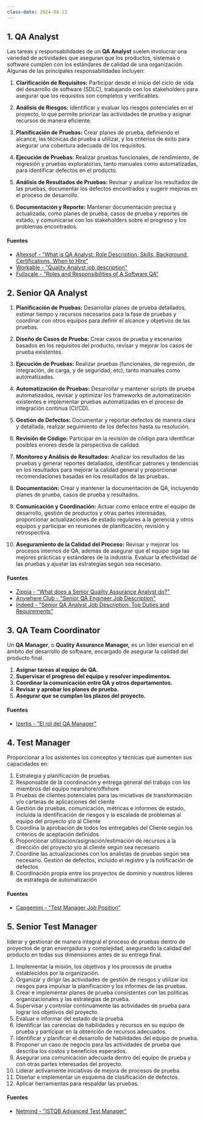 ```yaml
---
class-date: 2024-08-13
---
```



## 1. QA Analyst

Las tareas y responsabilidades de un **QA Analyst** suelen involucrar una variedad de actividades que aseguran que los productos, sistemas o software cumplen con los estándares de calidad de una organización. Algunas de las principales responsabilidades incluyen:

1. **Clarificación de Requisitos:** Participar desde el inicio del ciclo de vida del desarrollo de software (SDLC), trabajando con los stakeholders para asegurar que los requisitos son completos y verificables.

2. **Análisis de Riesgos:** Identificar y evaluar los riesgos potenciales en el proyecto, lo que permite priorizar las actividades de prueba y asignar recursos de manera eficiente.

3. **Planificación de Pruebas:** Crear planes de prueba, definiendo el alcance, las técnicas de prueba a utilizar, y los criterios de éxito para asegurar una cobertura adecuada de los requisitos.

4. **Ejecución de Pruebas:** Realizar pruebas funcionales, de rendimiento, de regresión y pruebas exploratorias, tanto manuales como automatizadas, para identificar defectos en el producto.

5. **Análisis de Resultados de Pruebas:** Revisar y analizar los resultados de las pruebas, documentar los defectos encontrados y sugerir mejoras en el proceso de desarrollo.

6. **Documentación y Reporte:** Mantener documentación precisa y actualizada, como planes de prueba, casos de prueba y reportes de estado, y comunicarse con los stakeholders sobre el progreso y los problemas encontrados.
   
#### Fuentes
- [Altexsof - "What is QA Analyst: Role Description, Skills, Background, Certifications, When to Hire"](https://www.altexsoft.com/blog/qa-analyst/)
- [Workable - "Quality Analyst job description"](https://resources.workable.com/quality-analyst-job-description)
- [Fullscale - "Roles and Responsibilities of A Software QA"](https://fullscale.io/blog/roles-and-responsibilities-of-a-software-qa/)

## 2. Senior QA Analyst
1. **Planificación de Pruebas:** Desarrollar planes de prueba detallados, estimar tiempo y recursos necesarios para la fase de pruebas y coordinar con otros equipos para definir el alcance y objetivos de las pruebas.

2. **Diseño de Casos de Prueba:** Crear casos de prueba y escenarios basados en los requisitos del producto, revisar y mejorar los casos de prueba existentes.

3. **Ejecución de Pruebas:** Realizar pruebas (funcionales, de regresión, de integración, de carga, y de seguridad, etc), tanto manuales como automatizadas.

4. **Automatización de Pruebas:** Desarrollar y mantener scripts de prueba automatizados, revisar y optimizar los frameworks de automatización existentes e implementar pruebas automatizadas en el proceso de integración continua (CI/CD).

5. **Gestión de Defectos:** Documentar y reportar defectos de manera clara y detallada, realizar seguimiento de los defectos hasta su resolución.

6. **Revisión de Código:** Participar en la revisión de código para identificar posibles errores desde la perspectiva de calidad.

7. **Monitoreo y Análisis de Resultados:** Analizar los resultados de las pruebas y generar reportes detallados, identificar patrones y tendencias en los resultados para mejorar la calidad general y proporcionar recomendaciones basadas en los resultados de las pruebas.

8. **Documentación:** Crear y mantener la documentación de QA, incluyendo planes de prueba, casos de prueba y resultados. 

9. **Comunicación y Coordinación:** Actuar como enlace entre el equipo de desarrollo, gestión de productos y otras partes interesadas, proporcionar actualizaciones de estado regulares a la gerencia y otros equipos y participar en reuniones de planificación, revisión y retrospectiva.

10. **Aseguramiento de la Calidad del Proceso:** Revisar y mejorar los procesos internos de QA, además de asegurar que el equipo siga las mejores prácticas y estándares de la industria. Evaluar la efectividad de las pruebas y ajustar las estrategias según sea necesario.

#### Fuentes

- [Zippia - "What does a Senior Quality Assurance Analyst do?"](https://www.zippia.com/senior-quality-assurance-analyst-jobs/what-does-a-senior-quality-assurance-analyst-do/)
- [Anywhere Club - "Senior QA Engineer Job Description"](https://aw.club/global/en/blog/senior-qa-engineer-job-description)
- [Indeed - "Senior QA Analyst Job Description: Top Duties and Requirements"](https://ca.indeed.com/hire/job-description/senior-qa-analyst)

## 3. QA Team Coordinator

Un **QA Manager**, o **Quality Assurance Manager,** es un líder esencial en el ámbito del desarrollo de software, encargado de asegurar la calidad del producto final.

1. **Asignar tareas al equipo de QA.**
2. **Supervisar el progreso del equipo y resolver impedimentos.**
3. **Coordinar la comunicación entre QA y otros departamentos.**
4. **Revisar y aprobar los planes de prueba.**
5. **Asegurar que se cumplan los plazos del proyecto.**

#### Fuentes
- [Izertis - "El rol del QA Manager"](https://www.izertis.com/es/-/blog/el-rol-del-qa-manager)

## 4. Test Manager
Proporcionar a los asistentes los conceptos y técnicas que aumenten sus capacidades en:

1.	Estrategia y planificación de pruebas.
2.	Responsable de la coordinación y entrega general del trabajo con los miembros del equipo nearshore/offshore
3.	Pruebas de clientes potenciales para las iniciativas de transformación y/o carteras de aplicaciones del cliente
4.	Gestión de pruebas, comunicación, métricas e informes de estado, incluida la identificación de riesgos y la escalada de problemas al equipo del proyecto y/o al Cliente
5.	Coordina la aprobación de todos los entregables del Cliente según los criterios de aceptación definidos
6.	Proporcionar utilización/asignación/estimación de recursos a la dirección del proyecto y/o al cliente según sea necesario
7.	Coordine las actualizaciones con los analistas de pruebas según sea necesario. Gestión de defectos, incluido el registro y la notificación de defectos
8.	Coordinación propia entre los proyectos de dominio y nuestros líderes de estrategia de automatización     

#### Fuentes
- [Capgemini - "Test Manager Job Position"](https://jobs.capgemini.com/mx-es/job/Ciudad-de-Mexico-Test-Manager-AGU/1044883801/#:~:text=Tus%20funciones%3A&text=Gesti%C3%B3n%20de%20pruebas%2C%20comunicaci%C3%B3n%2C%20m%C3%A9tricas,los%20criterios%20de%20aceptaci%C3%B3n%20definidos)

## 5. Senior Test Manager
liderar y gestionar de manera integral el proceso de pruebas dentro de proyectos de gran envergadura y complejidad, asegurando la calidad del producto en todas sus dimensiones antes de su entrega final.

1. Implementar la misión, los objetivos y los procesos de prueba establecidos por la organización.
2. Organizar y dirigir las actividades de gestión de riesgos y utilizar los riesgos para impulsar la planificación y los informes de las pruebas.
3. Crear e implementar planes de prueba consistentes con las políticas organizacionales y las estrategias de prueba.
4. Supervisar y controlar continuamente las actividades de prueba para lograr los objetivos del proyecto.
5. Evaluar e informar del estado de la prueba.
6. Identificar las carencias de habilidades y recursos en su equipo de prueba y participar en la obtención de recursos adecuados.
7. Identificar y planificar el desarrollo de habilidades del equipo de prueba.
8. Proponer un caso de negocio para las actividades de prueba que describa los costos y beneficios esperados.
9. Asegurar una comunicación adecuada dentro del equipo de prueba y con otras partes interesadas del proyecto.
10. Liderar activamente iniciativas de mejora de procesos de prueba.
11. Diseñar e implementar un esquema de clasificación de defectos.
12. Aplicar herramientas para respaldar las pruebas.

#### Fuentes

- [Netmind - "ISTQB Advanced Test Manager"](https://netmind.net/formacion/cursos/istqb-advanced-test-manager/#:~:text=Supervisar%20y%20controlar%20continuamente%20las,la%20obtenci%C3%B3n%20de%20recursos%20adecuados)